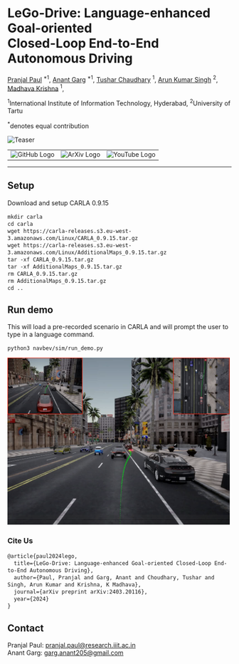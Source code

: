 # LeGo-Drive: Language-enhanced Goal-oriented <br> Closed-Loop End-to-End Autonomous Driving

[Pranjal Paul](https://scholar.google.com/citations?user=4pZlCV4AAAAJ&hl=en) <sup>\*1</sup>,
[Anant Garg](https://anant-garg205.github.io/) <sup>\*1</sup>,
[Tushar Chaudhary]() <sup>1</sup>,
[Arun Kumar Singh](https://tuit.ut.ee/en/content/arun-kumar-singh) <sup>2</sup>,
[Madhava Krishna](https://www.iiit.ac.in/people/faculty/mkrishna/) <sup>1</sup>,

<sup>1</sup>International Institute of Information Technology, Hyderabad, <sup>2</sup>University of Tartu

<sup>\*</sup>denotes equal contribution

![Teaser](/assets/teaser-wide.png)

<table align="center" border="0">
    <tr>
        <td align="center">
            <a href="https://reachpranjal.github.io/lego-drive" style="text-decoration: none;">
                <img src="https://img.shields.io/badge/Project_Page-4CAF50?style=for-the-badge&logoColor=white&logo=github" alt="GitHub Logo">
            </a>
        </td>
        <td align="center">
            <a href="https://arxiv.org/abs/2403.20116" style="text-decoration: none;">
                <img src="https://img.shields.io/badge/ArXiv-000000?style=for-the-badge&logoColor=white&logo=arxiv" alt="ArXiv Logo">
            </a>
        </td>
        <td align="center">
            <a href="https://www.youtube.com/watch?v=eOYAq2cz1Pk" style="text-decoration: none;">
                <img src="https://img.shields.io/badge/Demo_Video-FF0000?style=for-the-badge&logo=youtube&logoColor=white" alt="YouTube Logo">
            </a>
        </td>
    </tr>
</table>

<hr>

## Setup
Download and setup CARLA 0.9.15
```
mkdir carla
cd carla
wget https://carla-releases.s3.eu-west-3.amazonaws.com/Linux/CARLA_0.9.15.tar.gz
wget https://carla-releases.s3.eu-west-3.amazonaws.com/Linux/AdditionalMaps_0.9.15.tar.gz
tar -xf CARLA_0.9.15.tar.gz
tar -xf AdditionalMaps_0.9.15.tar.gz
rm CARLA_0.9.15.tar.gz
rm AdditionalMaps_0.9.15.tar.gz
cd ..
```

## Run demo
This will load a pre-recorded scenario in CARLA and will prompt the user to type in a language command.
```
python3 navbev/sim/run_demo.py
```
<img src="/assets/demo_result_T10_0050.png" alt="demo_run" width="500"/>


### Cite Us
```
@article{paul2024lego,
  title={LeGo-Drive: Language-enhanced Goal-oriented Closed-Loop End-to-End Autonomous Driving},
  author={Paul, Pranjal and Garg, Anant and Choudhary, Tushar and Singh, Arun Kumar and Krishna, K Madhava},
  journal={arXiv preprint arXiv:2403.20116},
  year={2024}
}
```

## Contact

Pranjal Paul: [pranjal.paul@research.iiit.ac.in](pranjal.paul@research.iiit.ac.in) <br>
Anant Garg: [garg.anant205@gmail.com](garg.anant205@gmail.com)

